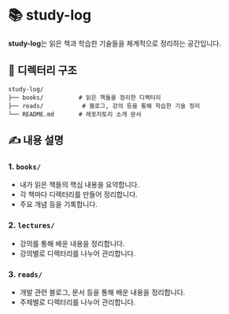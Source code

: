 # 📚 study-log

**study-log**는 읽은 책과 학습한 기술들을 체계적으로 정리하는 공간입니다.

## 📂 디렉터리 구조

```
study-log/
├── books/          # 읽은 책들을 정리한 디렉터리
├── reads/           # 블로그, 강의 등을 통해 학습한 기술 정리
└── README.md       # 레포지토리 소개 문서
```

## ✍️ 내용 설명

### 1. `books/`
- 내가 읽은 책들의 핵심 내용을 요약합니다.
- 각 책마다 디렉터리를 만들어 정리합니다.
- 주요 개념 등을 기록합니다.

### 2. `lectures/`
- 강의를 통해 배운 내용을 정리합니다.
- 강의별로 디렉터리를 나누어 관리합니다.

### 3. `reads/`
- 개발 관련 블로그, 문서 등을 통해 배운 내용을 정리합니다.
- 주제별로 디렉터리를 나누어 관리합니다.

